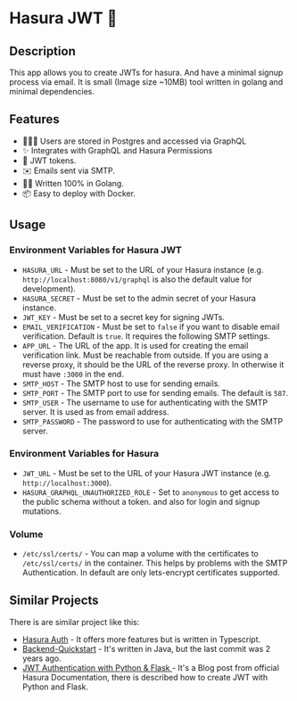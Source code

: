 # Hasura JWT 🔑

## Description
This app allows you to create JWTs for hasura.
And have a minimal signup process via email.
It is small (Image size ~10MB) tool written in golang and minimal dependencies.

## Features
  -  🧑‍🤝‍🧑 Users are stored in Postgres and accessed via GraphQL
  -  ✨ Integrates with GraphQL and Hasura Permissions
  -  🔑 JWT tokens.
  -  ✉️ Emails sent via SMTP.
  -  👨‍💻 Written 100% in Golang.
  -  📦 Easy to deploy with Docker.

## Usage

### Environment Variables for Hasura JWT
  - `HASURA_URL` - Must be set to the URL of your Hasura instance (e.g. `http://localhost:8080/v1/graphql` is also the default value for development).
  - `HASURA_SECRET` - Must be set to the admin secret of your Hasura instance.
  - `JWT_KEY` - Must be set to a secret key for signing JWTs.
  - `EMAIL_VERIFICATION` - Must be set to `false` if you want to disable email verification. Default is `true`. It requires the following SMTP settings.
  - `APP_URL` - The URL of the app. It is used for creating the email verification link. Must be reachable from outside. If you are using a reverse proxy, it should be the URL of the reverse proxy. In otherwise it must have `:3000` in the end.
  - `SMTP_HOST` - The SMTP host to use for sending emails.
  - `SMTP_PORT` - The SMTP port to use for sending emails. The default is `587`.
  - `SMTP_USER` - The username to use for authenticating with the SMTP server. It is used as from email address.
  - `SMTP_PASSWORD` - The password to use for authenticating with the SMTP server.

### Environment Variables for Hasura
  - `JWT_URL` - Must be set to the URL of your Hasura JWT instance (e.g. `http://localhost:3000`).
  - `HASURA_GRAPHQL_UNAUTHORIZED_ROLE` - Set to `anonymous` to get access to the public schema without a token. and also for login and signup mutations.

### Volume
  - `/etc/ssl/certs/` - You can map a volume with the certificates to `/etc/ssl/certs/` in the container.
This helps by problems with the SMTP Authentication. In default are only lets-encrypt certificates supported.


## Similar Projects
There is are similar project like this:
  - [Hasura Auth](https://github.com/nhost/hasura-auth/tree/main) - It offers more features but is written in Typescript.
  - [Backend-Quickstart](https://github.com/ryaino/Backend-Quickstart) - It's written in Java, but the last commit was 2 years ago.
  - [JWT Authentication with Python & Flask ](https://hasura.io/docs/latest/actions/codegen/python-flask/) - It's a Blog post from official Hasura Documentation, there is described how to create JWT with Python and Flask.
